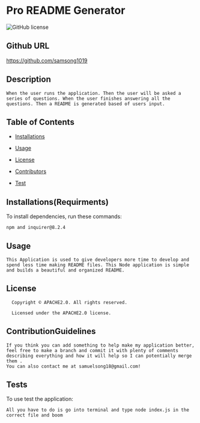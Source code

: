 # Pro README Generator
![GitHub license](https://img.shields.io/badge/license-APACHE2.0-yellowgreen.svg)
## Github URL 

https://github.com/samsong1019

## Description 
```
When the user runs the application. Then the user will be asked a series of questions. When the user finishes answering all the questions. Then a README is generated based of users input.
```
## Table of Contents 
* [Installations](#Installations(Requirments))
* [Usage](#usage)

* [License](#license)

* [Contributors](#ContributionGuidelines)
* [Test](#Tests)
## Installations(Requirments) 
To install dependencies, run these commands:
```
npm and inquirer@8.2.4
```

## Usage 
```
This Application is used to give developers more time to develop and spend less time making README files. This Node application is simple and builds a beautiful and organized README.
```
## License 
      Copyright © APACHE2.0. All rights reserved. 
      
      Licensed under the APACHE2.0 license.
## ContributionGuidelines
```
If you think you can add something to help make my application better, feel free to make a branch and commit it with plenty of comments describing everything and how it will help so I can potentially merge them .
You can also contact me at samuelsong18@gmail.com!
```

## Tests 
To use test the application:
```
All you have to do is go into terminal and type node index.js in the correct file and boom 
```
